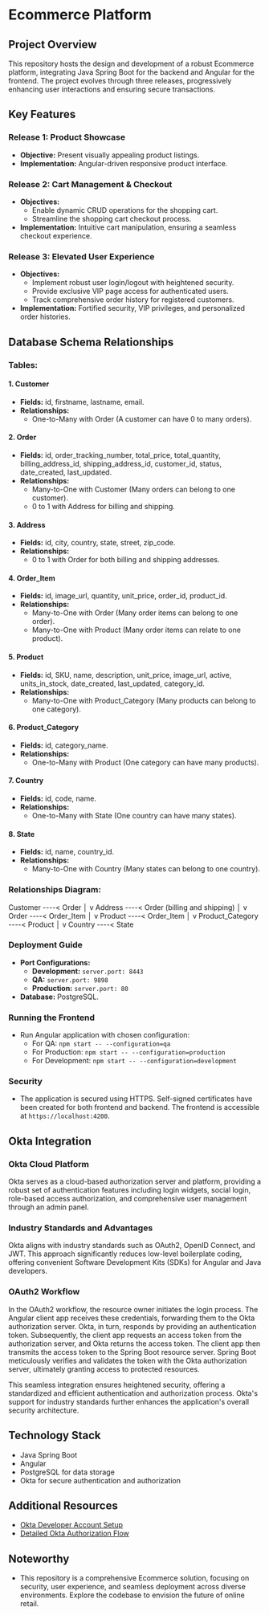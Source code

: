 # Ecommerce Platform

## Project Overview
This repository hosts the design and development of a robust Ecommerce platform, integrating Java Spring Boot for the backend and Angular for the frontend. The project evolves through three releases, progressively enhancing user interactions and ensuring secure transactions.

## Key Features

### Release 1: Product Showcase
- **Objective:** Present visually appealing product listings.
- **Implementation:** Angular-driven responsive product interface.

### Release 2: Cart Management & Checkout
- **Objectives:**
  - Enable dynamic CRUD operations for the shopping cart.
  - Streamline the shopping cart checkout process.
- **Implementation:** Intuitive cart manipulation, ensuring a seamless checkout experience.

### Release 3: Elevated User Experience
- **Objectives:**
  - Implement robust user login/logout with heightened security.
  - Provide exclusive VIP page access for authenticated users.
  - Track comprehensive order history for registered customers.
- **Implementation:** Fortified security, VIP privileges, and personalized order histories.

## Database Schema Relationships

### Tables:

#### 1. Customer
- **Fields:** id, firstname, lastname, email.
- **Relationships:**
  - One-to-Many with Order (A customer can have 0 to many orders).

#### 2. Order
- **Fields:** id, order_tracking_number, total_price, total_quantity, billing_address_id, shipping_address_id, customer_id, status, date_created, last_updated.
- **Relationships:**
  - Many-to-One with Customer (Many orders can belong to one customer).
  - 0 to 1 with Address for billing and shipping.

#### 3. Address
- **Fields:** id, city, country, state, street, zip_code.
- **Relationships:**
  - 0 to 1 with Order for both billing and shipping addresses.

#### 4. Order_Item
- **Fields:** id, image_url, quantity, unit_price, order_id, product_id.
- **Relationships:**
  - Many-to-One with Order (Many order items can belong to one order).
  - Many-to-One with Product (Many order items can relate to one product).

#### 5. Product
- **Fields:** id, SKU, name, description, unit_price, image_url, active, units_in_stock, date_created, last_updated, category_id.
- **Relationships:**
  - Many-to-One with Product_Category (Many products can belong to one category).

#### 6. Product_Category
- **Fields:** id, category_name.
- **Relationships:**
  - One-to-Many with Product (One category can have many products).

#### 7. Country
- **Fields:** id, code, name.
- **Relationships:**
  - One-to-Many with State (One country can have many states).

#### 8. State
- **Fields:** id, name, country_id.
- **Relationships:**
  - Many-to-One with Country (Many states can belong to one country).

### Relationships Diagram:

Customer ----< Order
│
v
Address ----< Order (billing and shipping)
│
v
Order ----< Order_Item
│
v
Product ----< Order_Item
│
v
Product_Category ----< Product
│
v
Country ----< State


### Deployment Guide
- **Port Configurations:**
  - **Development:** `server.port: 8443`
  - **QA:** `server.port: 9898`
  - **Production:** `server.port: 80`
- **Database:** PostgreSQL.

### Running the Frontend
- Run Angular application with chosen configuration:
  - For QA: `npm start -- --configuration=qa`
  - For Production: `npm start -- --configuration=production`
  - For Development: `npm start -- --configuration=development`

### Security
- The application is secured using HTTPS. Self-signed certificates have been created for both frontend and backend. The frontend is accessible at `https://localhost:4200`.

## Okta Integration

### Okta Cloud Platform
Okta serves as a cloud-based authorization server and platform, providing a robust set of authentication features including login widgets, social login, role-based access authorization, and comprehensive user management through an admin panel.

### Industry Standards and Advantages
Okta aligns with industry standards such as OAuth2, OpenID Connect, and JWT. This approach significantly reduces low-level boilerplate coding, offering convenient Software Development Kits (SDKs) for Angular and Java developers.

### OAuth2 Workflow
In the OAuth2 workflow, the resource owner initiates the login process. The Angular client app receives these credentials, forwarding them to the Okta authorization server. Okta, in turn, responds by providing an authentication token. Subsequently, the client app requests an access token from the authorization server, and Okta returns the access token. The client app then transmits the access token to the Spring Boot resource server. Spring Boot meticulously verifies and validates the token with the Okta authorization server, ultimately granting access to protected resources.

This seamless integration ensures heightened security, offering a standardized and efficient authentication and authorization process. Okta's support for industry standards further enhances the application's overall security architecture.


## Technology Stack
- Java Spring Boot
- Angular
- PostgreSQL for data storage
- Okta for secure authentication and authorization

## Additional Resources
- [Okta Developer Account Setup](https://developer.okta.com/signup/)
- [Detailed Okta Authorization Flow](https://github.com/darbyluv2code/fullstack-angular-and-springboot/blob/master/bonus-content/secure-https-communication/openssl-setup.md)

## Noteworthy
- This repository is a comprehensive Ecommerce solution, focusing on security, user experience, and seamless deployment across diverse environments. Explore the codebase to envision the future of online retail.
